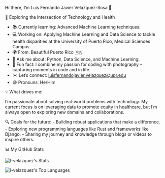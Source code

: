 
Hi there, I’m Luis Fernando Javier Velázquez-Sosa 👋

🚀 Exploring the Intersection of Technology and Health
  -	📚 Currently learning: Advanced Machine Learning techniques.
  -	💻 Working on: Applying Machine Learning and Data Science to tackle health disparities at the University of Puerto Rico, Medical Sciences Campus.
  -	🌍 From: Beautiful Puerto Rico 🇵🇷
  -	🐍 Ask me about: Python, Data Science, and Machine Learning.
  -	🎥 Fun fact: I combine my passion for coding with photography – capturing moments in code and in life.
  -	✉️ Let’s connect: luisfernandojavier.velazquez@upr.edu
  -	😄 Pronouns: He/Him

💡 What drives me:

  I’m passionate about solving real-world problems with technology. My current focus is on leveraging data to promote equity in healthcare, but I’m always open to exploring new domains and collaborations.

🔍 Goals for the future:
	- Building robust applications that make a difference.
	- Exploring new programming languages like Rust and frameworks like Django.
	- Sharing my journey and knowledge through blogs or videos to inspire others.

📊 My GitHub Stats

![l-velazquez's Stats](https://github-readme-stats.vercel.app/api?username=l-velazquez&theme=vue-dark&show_icons=true&hide_border=true&count_private=true)

![l-velazquez's Top Languages](https://github-readme-stats.vercel.app/api/top-langs/?username=l-velazquez&theme=vue-dark&show_icons=true&hide_border=true)


